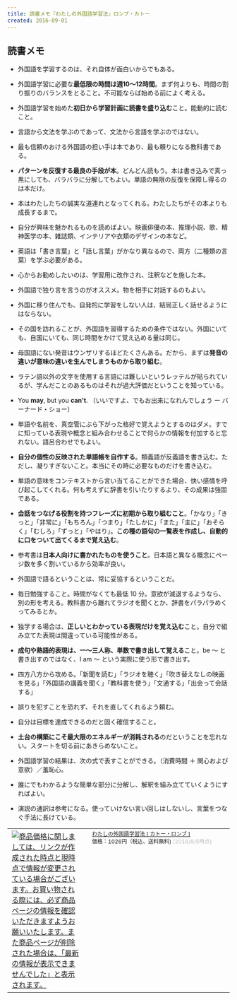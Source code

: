 ```yaml
---
title: 読書メモ『わたしの外国語学習法』ロンブ・カトー
created: 2016-09-01
---
```


読書メモ
----
* 外国語を学習するのは、それ自体が面白いからでもある。
* 外国語学習に必要な**最低限の時間は週10〜12時間**。まず何よりも、時間の割り振りのバランスをとること。不可能ならば始める前によく考える。
* 外国語学習を始めた**初日から学習計画に読書を盛り込む**こと。能動的に読むこと。
* 言語から文法を学ぶのであって、文法から言語を学ぶのではない。
* 最も信頼のおける外国語の担い手は本であり、最も頼りになる教科書である。
* **パターンを反復する最良の手段が本**。どんどん読もう。本は書き込みで真っ黒にしても、バラバラに分解してもよい。単語の無限の反復を保障し得るのは本だけ。
* 本はわたしたちの誠実な道連れとなってくれる。わたしたちがその本よりも成長するまで。
* 自分が興味を魅かれるものを読めばよい。映画俳優の本、推理小説、歌、精神医学の本、雑誌類、インテリアや衣類のデザインの本など。
* 英語は「書き言葉」と「話し言葉」がかなり異なるので、両方（二種類の言葉）を学ぶ必要がある。
* 心からお勧めしたいのは、学習用に改作され、注釈などを施した本。
* 外国語で独り言を言うのがオススメ。物を相手に対話するのもよい。
* 外国に移り住んでも、自発的に学習をしない人は、結局正しく話せるようにはならない。
* その国を訪れることが、外国語を習得するための条件ではない。外国にいても、自国にいても、同じ時間をかけて覚え込める量は同じ。
* 母国語にない発音はウンザリするほどたくさんある。だから、まずは**発音の違いが意味の違いを生んでしまうものから取り組む**。
* ラテン語以外の文字を使用する言語には難しいというレッテルが貼られているが、学んだことのあるものはそれが過大評価だということを知っている。
* You **may**, but you **can't**. （いいですよ、でもお出来になれんでしょう ー バーナード・ショー）
* 単語や名前を、真空管にぶら下がった格好で覚えようとするのはダメ。すでに知っている表現や概念と組み合わせることで何らかの情報を付加すると忘れない。語呂合わせでもよい。
* **自分の個性の反映された単語帳を自作する**。類義語が反義語を書き込む。ただし、凝りすぎないこと。本当にその時に必要なものだけを書き込む。
* 単語の意味をコンテキストから言い当てることができた場合、快い感情を呼び起こしてくれる。何も考えずに辞書を引いたりするより、その成果は強固である。
* **会話をつなげる役割を持つフレーズに初期から取り組むこと**。「かなり」「きっと」「非常に」「もちろん」「つまり」「たしかに」「また」「主に」「おそらく」「むしろ」「ずっと」「やはり」。**この種の語句の一覧表を作成し、自動的に口をついて出てくるまで覚え込む**。
* 参考書は**日本人向けに書かれたものを使うこと**。日本語と異なる概念にページ数を多く割いているから効率が良い。
* 外国語で語るということは、常に妥協するということだ。

* 毎日勉強すること。時間がなくても最低 10 分。意欲が減退するようなら、別の形を考える。教科書から離れてラジオを聞くとか、辞書をパラパラめくってみるとか。
* 独学する場合は、**正しいとわかっている表現だけを覚え込む**こと。自分で組み立てた表現は間違っている可能性がある。
* **成句や熟語的表現は、一〜三人称、単数で書き出して覚える**こと。be 〜 と書き出すのではなく、I am 〜 という実際に使う形で書き出す。
* 四方八方から攻める。「新聞を読む」「ラジオを聴く」「吹き替えなしの映画を見る」「外国語の講義を聞く」「教科書を使う」「文通する」「出会って会話する」
* 誤りを犯すことを恐れず、それを直してくれるよう頼む。
* 自分は目標を達成できるのだと固く確信すること。
* **土台の構築にこそ最大限のエネルギーが消耗される**のだということを忘れない。スタートを切る前にあきらめないこと。
* 外国語学習の結果は、次の式で表すことができる。（消費時間 ＋ 関心および意欲）／羞恥心。
* 誰にでもわかるような簡単な部分に分解し、解釈を組み立てていくようにすればよい。
* 演説の通訳は参考になる。使っていけない言い回しはしないし、言葉をつなぐ手法に長けている。

<table><tr><td><a href="http://hb.afl.rakuten.co.jp/hgc/144180a1.9ac213ee.144180a2.e4d0f394/?pc=http%3A%2F%2Fitem.rakuten.co.jp%2Fbook%2F1137276&m=http%3A%2F%2Fm.rakuten.co.jp%2Fbook%2Fi%2F10832928%2F&scid=af_item_tbl&link_type=picttext&ut=eyJwYWdlIjoiaXRlbSIsInR5cGUiOiJwaWN0dGV4dCIsInNpemUiOiIzMDB4MzAwIiwibmFtIjoxLCJuYW1wIjoicmlnaHQiLCJjb20iOjAsImNvbXAiOiJkb3duIiwicHJpY2UiOjEsImJvciI6MCwiY29sIjowLCJ0YXIiOjF9" target="_blank" style="word-wrap:break-word;"  ><img src="http://hbb.afl.rakuten.co.jp/hgb/144180a1.9ac213ee.144180a2.e4d0f394/?me_id=1213310&item_id=10832928&m=https%3A%2F%2Fthumbnail.image.rakuten.co.jp%2F%400_mall%2Fbook%2Fcabinet%2F4800%2F48008543.jpg%3F_ex%3D80x80&pc=https%3A%2F%2Fthumbnail.image.rakuten.co.jp%2F%400_mall%2Fbook%2Fcabinet%2F4800%2F48008543.jpg%3F_ex%3D300x300&s=300x300&t=picttext" border="0" style="margin:2px" alt="商品価格に関しましては、リンクが作成された時点と現時点で情報が変更されている場合がございます。お買い物される際には、必ず商品ページの情報を確認いただきますようお願いいたします。また商品ページが削除された場合は、「最新の情報が表示できませんでした」と表示されます。" title="商品価格に関しましては、リンクが作成された時点と現時点で情報が変更されている場合がございます。お買い物される際には、必ず商品ページの情報を確認いただきますようお願いいたします。また商品ページが削除された場合は、「最新の情報が表示できませんでした」と表示されます。"></a></td><td style="vertical-align:top;width:310px;"><p style="font-size:12px;line-height:1.4em;text-align:left;margin:0px;padding:2px 6px;word-wrap:break-word"><a href="http://hb.afl.rakuten.co.jp/hgc/144180a1.9ac213ee.144180a2.e4d0f394/?pc=http%3A%2F%2Fitem.rakuten.co.jp%2Fbook%2F1137276&m=http%3A%2F%2Fm.rakuten.co.jp%2Fbook%2Fi%2F10832928%2F&scid=af_item_tbl&link_type=picttext&ut=eyJwYWdlIjoiaXRlbSIsInR5cGUiOiJwaWN0dGV4dCIsInNpemUiOiIzMDB4MzAwIiwibmFtIjoxLCJuYW1wIjoicmlnaHQiLCJjb20iOjAsImNvbXAiOiJkb3duIiwicHJpY2UiOjEsImJvciI6MCwiY29sIjowLCJ0YXIiOjF9" target="_blank" style="word-wrap:break-word;"  >わたしの外国語学習法 [ カトー・ロンブ ]</a><br><span >価格：1026円（税込、送料無料)</span> <span style="color:#BBB">(2016/9/5時点)</span></p></td><tr></table>

